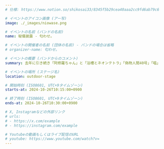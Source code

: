```yaml
---
# 仕様: https://www.notion.so/shikosai33/8345f5b29cea40aaa2cc9fd6ab79c6a6?pvs=4#9ae1134163bc41fca64fb5161acf4e19

# イベントのアイコン画像 (アー写)
image: ./_images/niowase.png

# イベントの名前 (バンドの名前)
name: 秘儀披露 - 匂わせ。

# イベントの開催者の名前 (団体の名前) - バンドの場合は省略
# organizer-name: 匂わせ。

# イベントの概要 (バンドからのコメント)
summary: 去年に引き続き「阿修羅ちゃん」と「浴槽とネオンテトラ」「偽物人間40号」「唱」の4曲を披露します！！今年も匂わせます♡是非見に来てください♡

# イベントの場所 (ステージ名)
location: outdoor-stage

# 開始時刻 (ISO8601, UTC+9タイムゾーン)
starts-at: 2024-10-26T10:15:00+0900

# 終了時刻 (ISO8601, UTC+9タイムゾーン)
ends-at: 2024-10-26T10:30:00+0900

# X, Instagramなどの外部リンク
# urls:
# - https://x.com/example
# - https://instagram.com/example

# Youtubeの動画もしくはライブ配信のURL
# youtube: https://www.youtube.com/watch?v=
---
```

